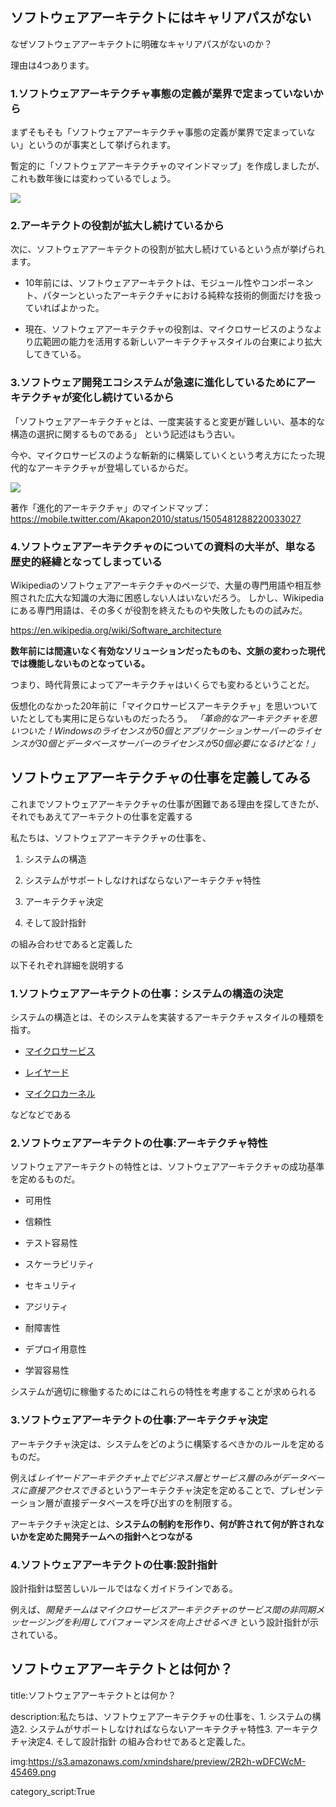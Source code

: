 



## ソフトウェアアーキテクトにはキャリアパスがない

なぜソフトウェアアーキテクトに明確なキャリアパスがないのか？

理由は4つあります。

### 1.ソフトウェアアーキテクチャ事態の定義が業界で定まっていないから

まずそもそも「ソフトウェアアーキテクチャ事態の定義が業界で定まっていない」というのが事実として挙げられます。

暫定的に「ソフトウェアアーキテクチャのマインドマップ」を作成しましたが、これも数年後には変わっているでしょう。

<img src="https://s3.amazonaws.com/xmindshare/preview/2R2h-wDFCWcM-45469.png">


### 2.アーキテクトの役割が拡大し続けているから

次に、ソフトウェアアーキテクトの役割が拡大し続けているという点が挙げられます。

- 10年前には、ソフトウェアアーキテクトは、モジュール性やコンポーネント、パターンといったアーキテクチャにおける純粋な技術的側面だけを扱っていればよかった。

- 現在、ソフトウェアアーキテクチャの役割は、マイクロサービスのようなより広範囲の能力を活用する新しいアーキテクチャスタイルの台東により拡大してきている。


### 3.ソフトウェア開発エコシステムが急速に進化しているためにアーキテクチャが変化し続けているから

「ソフトウェアアーキテクチャとは、一度実装すると変更が難しいい、基本的な構造の選択に関するものである」
という記述はもう古い。

今や、マイクロサービスのような斬新的に構築していくという考え方にたった現代的なアーキテクチャが登場しているからだ。


<img src="https://pbs.twimg.com/media/FOSK1ZnakAMRahA?format=jpg&name=4096x4096">

著作「進化的アーキテクチャ」のマインドマップ：https://mobile.twitter.com/Akapon2010/status/1505481288220033027


### 4.ソフトウェアアーキテクチャのについての資料の大半が、単なる歴史的経緯となってしまっている

Wikipediaのソフトウェアアーキテクチャのページで、大量の専門用語や相互参照された広大な知識の大海に困惑しない人はいないだろう。
しかし、Wikipediaにある専門用語は、その多くが役割を終えたものや失敗したものの試みだ。

https://en.wikipedia.org/wiki/Software_architecture

**数年前には間違いなく有効なソリューションだったものも、文脈の変わった現代では機能しないものとなっている。**


つまり、時代背景によってアーキテクチャはいくらでも変わるということだ。

仮想化のなかった20年前に「マイクロサービスアーキテクチャ」を思いついていたとしても実用に足らないものだったろう。
*「革命的なアーキテクチャを思いついた！Windowsのライセンスが50個とアプリケーションサーバーのライセンスが30個とデータベースサーバーのライセンスが50個必要になるけどな！」*


## ソフトウェアアーキテクチャの仕事を定義してみる

これまでソフトウェアアーキテクチャの仕事が困難である理由を探してきたが、それでもあえてアーキテクトの仕事を定義する

私たちは、ソフトウェアアーキテクチャの仕事を、

1. システムの構造

2. システムがサポートしなければならないアーキテクチャ特性

3. アーキテクチャ決定

4. そして設計指針

の組み合わせであると定義した

以下それぞれ詳細を説明する


### 1.ソフトウェアアーキテクトの仕事：システムの構造の決定

システムの構造とは、そのシステムを実装するアーキテクチャスタイルの種類を指す。

- [マイクロサービス](https://techblog.short-tips.info/inhouse_se/2008microservice_arch.md)

- [レイヤード]()

- [マイクロカーネル](https://techblog.short-tips.info/inhouse_se/2003micro_kernel.md)

などなどである


### 2.ソフトウェアアーキテクトの仕事:アーキテクチャ特性

ソフトウェアアーキテクトの特性とは、ソフトウェアアーキテクチャの成功基準を定めるものだ。

- 可用性

- 信頼性

- テスト容易性

- スケーラビリティ

- セキュリティ

- アジリティ

- 耐障害性

- デプロイ用意性

- 学習容易性

システムが適切に稼働するためにはこれらの特性を考慮することが求められる


### 3.ソフトウェアアーキテクトの仕事:アーキテクチャ決定

アーキテクチャ決定は、システムをどのように構築するべきかのルールを定めるものだ。

例えば*レイヤードアーキテクチャ上でビジネス層とサービス層のみがデータベースに直接アクセスできる*というアーキテクチャ決定を定めることで、プレゼンテーション層が直接データベースを呼び出すのを制限する。

アーキテクチャ決定とは、**システムの制約を形作り、何が許されて何が許されないかを定めた開発チームへの指針へとつながる**


### 4.ソフトウェアアーキテクトの仕事:設計指針

設計指針は堅苦しいルールではなくガイドラインである。

例えば、*開発チームはマイクロサービスアーキテクチャのサービス間の非同期メッセージングを利用してパフォーマンスを向上させるべき*
という設計指針が示されている。





## ソフトウェアアーキテクトとは何か？

title:ソフトウェアアーキテクトとは何か？

description:私たちは、ソフトウェアアーキテクチャの仕事を、1. システムの構造2. システムがサポートしなければならないアーキテクチャ特性3. アーキテクチャ決定4. そして設計指針 の組み合わせであると定義した。

img:https://s3.amazonaws.com/xmindshare/preview/2R2h-wDFCWcM-45469.png

category_script:True








